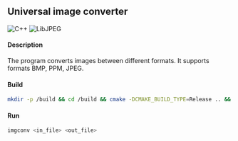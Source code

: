 ## Universal image converter

![C++](https://img.shields.io/badge/С++-00599C)
![LibJPEG](https://img.shields.io/badge/LibJPEG-009B77)

#### Description
The program converts images between different formats. It supports formats BMP, PPM, JPEG.

#### Build
```Bash
mkdir -p /build && cd /build && cmake -DCMAKE_BUILD_TYPE=Release .. && cmake --build .
```

#### Run
```Bash
imgconv <in_file> <out_file>
```
